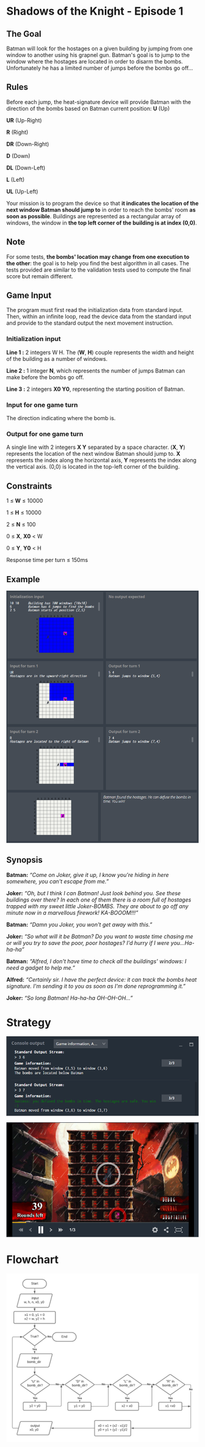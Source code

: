 # Shadows of the Knight - Episode 1
## The Goal
Batman will look for the hostages on a given building by jumping from one window to another using his grapnel gun. Batman's goal is to jump to the window where the hostages are located in order to disarm the bombs. Unfortunately he has a limited number of jumps before the bombs go off...
## 	Rules
Before each jump, the heat-signature device will provide Batman with the direction of the bombs based on Batman current position:
**U** (Up)

**UR** (Up-Right)

**R** (Right)

**DR** (Down-Right)

**D** (Down)

**DL** (Down-Left)

**L** (Left)

**UL** (Up-Left)

Your mission is to program the device so that **it indicates the location of the next window Batman should jump to** in order to reach the bombs' room **as soon as possible**.
Buildings are represented as a rectangular array of windows, the window in **the top left corner of the building is at index (0,0)**.

## 	Note
For some tests, **the bombs' location may change from one execution to the other**: the goal is to help you find the best algorithm in all cases.
The tests provided are similar to the validation tests used to compute the final score but remain different.

## 	Game Input
The program must first read the initialization data from standard input. Then, within an infinite loop, read the device data from the standard input and provide to the standard output the next movement instruction.

### Initialization input

**Line 1 :** 2 integers W H. The (**W**, **H**) couple represents the width and height of the building as a number of windows.

**Line 2 :** 1 integer **N**, which represents the number of jumps Batman can make before the bombs go off.

**Line 3 :** 2 integers **X0 Y0**, representing the starting position of Batman.

### Input for one game turn

The direction indicating where the bomb is.

### Output for one game turn

A single line with 2 integers **X Y** separated by a space character. (**X**, **Y**) represents the location of the next window Batman should jump to. **X** represents the index along the horizontal axis, **Y** represents the index along the vertical axis. (0,0) is located in the top-left corner of the building.

## Constraints
1 ≤ **W** ≤ 10000

1 ≤ **H** ≤ 10000

2 ≤ **N** ≤ 100

0 ≤ **X**, **X0** < W

0 ≤ **Y**, **Y0** < H

Response time per turn ≤ 150ms

## Example
![](shadows_of_the_knight_ex.png)

## Synopsis
**Batman:** *“Come on Joker, give it up, I know you're hiding in here somewhere, you can't escape from me.”*

**Joker:** *“Oh, but I think I can Batman! Just look behind you. See these buildings over there? In each one of them there is a room full of hostages trapped with my sweet little Joker-BOMBS. They are about to go off any minute now in a marvellous firework! KA-BOOOM!!!”*

**Batman:** *“Damn you Joker, you won't get away with this.”*

**Joker:** *“So what will it be Batman? Do you want to waste time chasing me or will you try to save the poor, poor hostages? I'd hurry if I were you...Ha-ha-ha”*

**Batman:** *“Alfred, I don't have time to check all the buildings' windows: I need a gadget to help me.”*

**Alfred:** *“Certainly sir. I have the perfect device: it can track the bombs heat signature. I'm sending it to you as soon as I'm done reprogramming it.”*

**Joker:** *“So long Batman! Ha-ha-ha OH-OH-OH...”*

# Strategy

![](shadows_of_the_knight_e1_co.png)

![](shadows_of_the_knight_e1.png)

# Flowchart

![](shadows_of_the_knight_e1_flow2.png)
